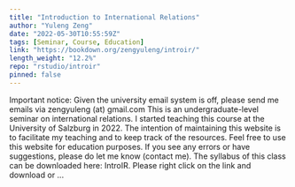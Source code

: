 ```yaml
---
title: "Introduction to International Relations"
author: "Yuleng Zeng"
date: "2022-05-30T10:55:59Z"
tags: [Seminar, Course, Education]
link: "https://bookdown.org/zengyuleng/introir/"
length_weight: "12.2%"
repo: "rstudio/introir"
pinned: false
---
```


Important notice: Given the university email system is off, please send me emails via zengyuleng (at) gmail.com This is an undergraduate-level seminar on international relations. I started teaching this course at the University of Salzburg in 2022. The intention of maintaining this website is to facilitate my teaching and to keep track of the resources. Feel free to use this website for education purposes. If you see any errors or have suggestions, please do let me know (contact me). The syllabus of this class can be downloaded here: IntroIR. Please right click on the link and download or ...
